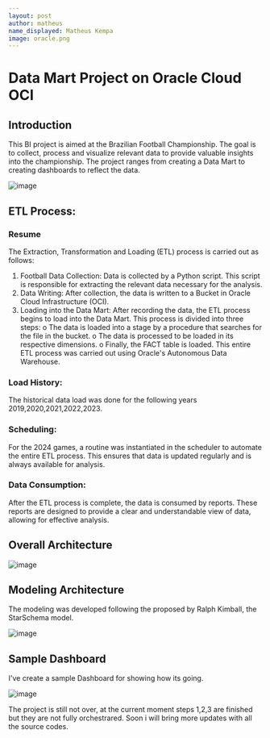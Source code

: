 ```yaml
---
layout: post
author: matheus
name_displayed: Matheus Kempa
image: oracle.png
---
```


# Data Mart Project on Oracle Cloud OCI

## Introduction

This BI project is aimed at the Brazilian Football Championship. The goal is to collect, process and visualize relevant data to provide valuable insights into the championship.
The project ranges from creating a Data Mart to creating dashboards to reflect the data.

![image](https://github.com/Matheuskempa/matheuskempa.github.io/assets/31332829/a35d345a-ff83-4c76-b177-baf3b1b99bb9)


## ETL Process:

### Resume
The Extraction, Transformation and Loading (ETL) process is carried out as follows:

1. Football Data Collection: Data is collected by a Python script.
This script is responsible for extracting the relevant data necessary for the analysis.
2. Data Writing: After collection, the data is written to a Bucket in Oracle Cloud Infrastructure (OCI).
3. Loading into the Data Mart: After recording the data, the ETL process begins to load into the Data Mart. This process is divided into three steps:
o The data is loaded into a stage by a procedure that searches for the file in the bucket.
o The data is processed to be loaded in its respective dimensions.
o Finally, the FACT table is loaded.
This entire ETL process was carried out using Oracle's Autonomous Data Warehouse.

### Load History:
The historical data load was done for the following years 2019,2020,2021,2022,2023.

### Scheduling:
For the 2024 games, a routine was instantiated in the scheduler to automate the entire ETL process. This ensures that data is updated regularly and is always available for analysis.

### Data Consumption:
After the ETL process is complete, the data is consumed by reports. These reports are designed to provide a clear and understandable view of data, allowing for effective analysis.

## Overall Architecture


![image](https://github.com/Matheuskempa/matheuskempa.github.io/assets/31332829/a7d1c2a2-569d-4727-a36a-8744cfcb0d68)


## Modeling Architecture

The modeling was developed following the proposed by Ralph Kimball, the StarSchema model.

![image](https://github.com/Matheuskempa/matheuskempa.github.io/assets/31332829/f7dafba5-1e2a-4a2d-84b9-576874d33031)


## Sample Dashboard

I've create a sample Dashboard for showing how its going.

![image](https://github.com/Matheuskempa/matheuskempa.github.io/assets/31332829/103e857e-1c2a-4d12-a115-dbb46e39974e)


The project is still not over, at the current moment steps 1,2,3 are finished but they are not fully orchestrared.
Soon i will bring more updates with all the source codes.


